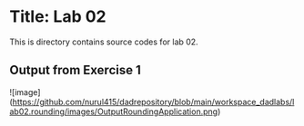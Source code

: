 # Title: Lab 02

This is directory contains source codes for lab 02.

## Output from Exercise 1

![image]
(https://github.com/nurul415/dadrepository/blob/main/workspace_dadlabs/lab02.rounding/images/OutputRoundingApplication.png)
